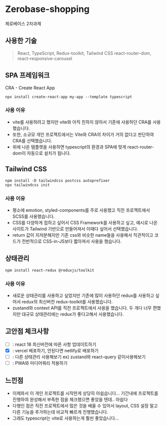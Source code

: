 # Zerobase-shopping
제로베이스 2차과제

## 사용한 기술
> React, TypeScript, Redux-toolkit, Tailwind CSS
> react-router-dom, react-responsive-carousel

## SPA 프레임워크

CRA - Create React App
```
npx install create-react-app my-app --template typescript
```

### 사용 이유
- vite를 사용하려고 했지만 vite와 아직 친하지 않아서 기존에 사용하던 CRA를 사용했습니다.
- 또한, 소규모 개인 프로젝트에서는 Vite와 CRA의 차이가 거의 없다고 판단하여 CRA를 선택했습니다.
- 위에 나온 템플렛을 사용하면 typescript의 환경과 SPA에 맞게 react-router-dom이 자동으로 설치가 됩니다.

## Tailwind CSS

```
npm install -D tailwindcss postcss autoprefixer
npx tailwindcss init
```

### 사용 이유
- 평소에 emotion, styled-components를 주로 사용했고 직전 프로젝트에서 SCSS를 사용했습니다.
- CSS를 다양하게 접하고 싶어서 CSS Framework를 사용하고 싶고, 예시로 나온 사이트가 Tailwind 기반으로 만들어져서 이때다 싶어서 선택했습니다.
- return 값이 지저분해지만 기존 css와 비슷한 name들을 사용해서 직관적이고 코드가 전반적으로 CSS-in-JS보다 짧아져서 사용을 했습니다.

## 상태관리

```
npm install react-redux @reduxjs/toolkit
```

### 사용 이유
- 새로운 상태관리를 사용하고 싶었지만 기존에 많이 사용하던 redux를 사용하고 싶어서 redux의 최신버전 redux-toolkit를 사용했습니다.
- zustand와 context API를 직전 프로젝트에서 사용을 했습니다. 두 개다 너무 편했지만 대규모 상태관리에는 redux가 좋다고해서 사용했습니다.

## 고안점 체크사항
- [ ] : react 18 최신버전에 따른 사항 업데이트하기
- [x] : vercel 배포하기, 안된다면 netlify로 배포하기
- [ ] : 다른 상태관리 사용해보기 ex) zustand와 react-query 같이사용해보기
- [ ] : PWA와 미디어쿼리 적용하기

## 느낀점
- 이제와서 이 개인 프로젝트를 시작한게 상당히 아쉽습니다... 기간내에 프로젝트를 진행하여 완성해서 부족한 점을 체크했으면 좋았을 텐데.. 아쉽다
- 다행인 점은 직전 프로젝트에서 많은 것을 배울 수 있어서 layout, CSS 설정 말고 다른 기능을 추가하는데 비교적 빠르게 진행했습니다.
- 그래도 typescript는 vite로 사용하는게 훨씬 좋았습니다...
